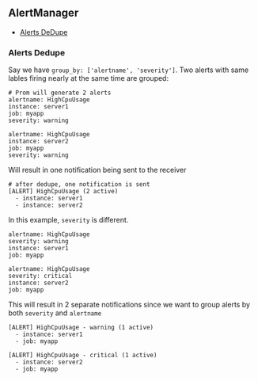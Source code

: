 ## AlertManager

- [Alerts DeDupe](#alerts-dedupe)


### Alerts Dedupe

Say we have `group_by: ['alertname', 'severity']`. Two alerts with same lables firing nearly at the same time are grouped:

```
# Prom will generate 2 alerts
alertname: HighCpuUsage
instance: server1
job: myapp
severity: warning

alertname: HighCpuUsage
instance: server2
job: myapp
severity: warning
```

Will result in one notification being sent to the receiver

```
# after dedupe, one notification is sent
[ALERT] HighCpuUsage (2 active)
  - instance: server1
  - instance: server2
```

In this example, `severity` is different.

```
alertname: HighCpuUsage
severity: warning
instance: server1
job: myapp

alertname: HighCpuUsage
severity: critical
instance: server2
job: myapp
```

This will result in 2 separate notifications since we want to group alerts by both `severity` and `alertname`

```
[ALERT] HighCpuUsage - warning (1 active)
  - instance: server1
  - job: myapp

[ALERT] HighCpuUsage - critical (1 active)
  - instance: server2
  - job: myapp
```
